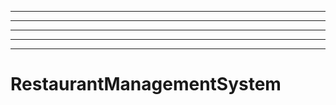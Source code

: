 ------------------------------------------------------------------------
----------------------------------------------------------------------------------------------------
----------------------------------------------------------------------------------------------------
----------------------------------------------------------------------------------------------------
----------------------------------------------------------------------------------------------------
# RestaurantManagementSystem
